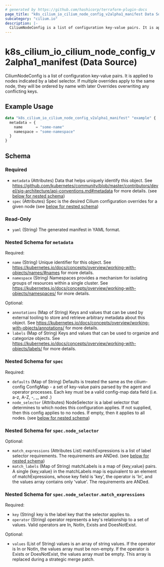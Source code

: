 ```yaml
---
# generated by https://github.com/hashicorp/terraform-plugin-docs
page_title: "k8s_cilium_io_cilium_node_config_v2alpha1_manifest Data Source - terraform-provider-k8s"
subcategory: "cilium.io"
description: |-
  CiliumNodeConfig is a list of configuration key-value pairs. It is applied to nodes indicated by a label selector. If multiple overrides apply to the same node, they will be ordered by name with later Overrides overwriting any conflicting keys.
---
```


# k8s_cilium_io_cilium_node_config_v2alpha1_manifest (Data Source)

CiliumNodeConfig is a list of configuration key-value pairs. It is applied to nodes indicated by a label selector. If multiple overrides apply to the same node, they will be ordered by name with later Overrides overwriting any conflicting keys.

## Example Usage

```terraform
data "k8s_cilium_io_cilium_node_config_v2alpha1_manifest" "example" {
  metadata = {
    name      = "some-name"
    namespace = "some-namespace"
  }
}
```

<!-- schema generated by tfplugindocs -->
## Schema

### Required

- `metadata` (Attributes) Data that helps uniquely identify this object. See https://github.com/kubernetes/community/blob/master/contributors/devel/sig-architecture/api-conventions.md#metadata for more details. (see [below for nested schema](#nestedatt--metadata))
- `spec` (Attributes) Spec is the desired Cilium configuration overrides for a given node (see [below for nested schema](#nestedatt--spec))

### Read-Only

- `yaml` (String) The generated manifest in YAML format.

<a id="nestedatt--metadata"></a>
### Nested Schema for `metadata`

Required:

- `name` (String) Unique identifier for this object. See https://kubernetes.io/docs/concepts/overview/working-with-objects/names/#names for more details.
- `namespace` (String) Namespaces provides a mechanism for isolating groups of resources within a single cluster. See https://kubernetes.io/docs/concepts/overview/working-with-objects/namespaces/ for more details.

Optional:

- `annotations` (Map of String) Keys and values that can be used by external tooling to store and retrieve arbitrary metadata about this object. See https://kubernetes.io/docs/concepts/overview/working-with-objects/annotations/ for more details.
- `labels` (Map of String) Keys and values that can be used to organize and categorize objects. See https://kubernetes.io/docs/concepts/overview/working-with-objects/labels/ for more details.


<a id="nestedatt--spec"></a>
### Nested Schema for `spec`

Required:

- `defaults` (Map of String) Defaults is treated the same as the cilium-config ConfigMap - a set of key-value pairs parsed by the agent and operator processes. Each key must be a valid config-map data field (i.e. a-z, A-Z, -, _, and .)
- `node_selector` (Attributes) NodeSelector is a label selector that determines to which nodes this configuration applies. If not supplied, then this config applies to no nodes. If empty, then it applies to all nodes. (see [below for nested schema](#nestedatt--spec--node_selector))

<a id="nestedatt--spec--node_selector"></a>
### Nested Schema for `spec.node_selector`

Optional:

- `match_expressions` (Attributes List) matchExpressions is a list of label selector requirements. The requirements are ANDed. (see [below for nested schema](#nestedatt--spec--node_selector--match_expressions))
- `match_labels` (Map of String) matchLabels is a map of {key,value} pairs. A single {key,value} in the matchLabels map is equivalent to an element of matchExpressions, whose key field is 'key', the operator is 'In', and the values array contains only 'value'. The requirements are ANDed.

<a id="nestedatt--spec--node_selector--match_expressions"></a>
### Nested Schema for `spec.node_selector.match_expressions`

Required:

- `key` (String) key is the label key that the selector applies to.
- `operator` (String) operator represents a key's relationship to a set of values. Valid operators are In, NotIn, Exists and DoesNotExist.

Optional:

- `values` (List of String) values is an array of string values. If the operator is In or NotIn, the values array must be non-empty. If the operator is Exists or DoesNotExist, the values array must be empty. This array is replaced during a strategic merge patch.
